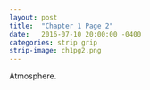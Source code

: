 ```yaml
---
layout: post
title:  "Chapter 1 Page 2"
date:   2016-07-10 20:00:00 -0400
categories: strip grip
strip-image: ch1pg2.png
---
```

Atmosphere.
